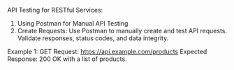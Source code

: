 API Testing for RESTful Services: 
 
 
 1. Using Postman for Manual API Testing
 2. Create Requests: Use Postman to manually create and test API requests. Validate responses, status codes, and data integrity.

Example 1:
   GET Request: https://api.example.com/products
   Expected Response: 200 OK with a list of products.
